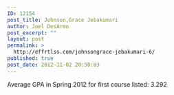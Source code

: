 ```yaml
---
ID: 12154
post_title: Johnson,Grace Jebakumari
author: Joel DesArmo
post_excerpt: ""
layout: post
permalink: >
  http://effrtlss.com/johnsongrace-jebakumari-6/
published: true
post_date: 2012-11-02 20:50:03
---
```

<p>Average GPA in Spring 2012 for first course listed: 3.292</p>